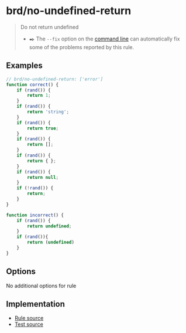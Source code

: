 # brd/no-undefined-return
> Do not return undefined
> - ✒️ The `--fix` option on the [command line](https://eslint.org/docs/user-guide/command-line-interface#fixing-problems) can automatically fix some of the problems reported by this rule.

## Examples

```js
// brd/no-undefined-return: ['error']
function correct() {
    if (rand()) {
        return 1;
    }
    if (rand()) {
        return 'string';
    }
    if (rand()) {
        return true;
    }
    if (rand()) {
        return [];
    }
    if (rand()) {
        return { };
    }
    if (rand()) {
        return null;
    }
    if (!rand()) {
        return;
    }    
}

function incorrect() {
    if (rand()) {
        return undefined;
    }
    if (rand()){
        return (undefined)
    }
}

```

## Options

No additional options for rule

## Implementation

- [Rule source](../../lib/rules/no-undefined-return.js)
- [Test source](../../tests/lib/rules/no-undefined-return.js)
